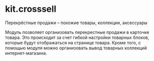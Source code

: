 # kit.crosssell
Перекрёстные продажи – похожие товары, коллекции, аксессуары

Модуль позволяет организовать перекрестные продажи в карточке товара. Это происходит за счет гибкой настройки товарных блоков, которые будут отображаться на странице товара. Кроме того, с помощью модуля можно организовать вывод товарных коллекций интернет-магазина.
